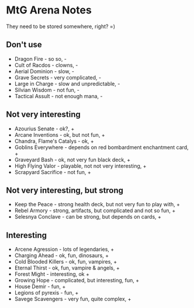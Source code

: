 # MtG Arena Notes

They need to be stored somewhere, right? =)

## Don't use

- Dragon Fire - so so, -
- Cult of Racdos - clowns, -
- Aerial Dominion - slow, -
- Grave Secrets - very complicated, -
- Large in Charge - slow and unpredictable, -
- Silvian Wisdom - not fun, -
- Tactical Assult - not enough mana, -

## Not very interesting

- Azourius Senate - ok?, +
- Arcane Inventions - ok, but not fun, +
- Chandra, Flame's Catalys - ok, +
- Goblins Everywhere - depends on red bombardment enchantment card, +
- Graveyard Bash - ok, not very fun black deck, +
- High Flying Valor - playable, not not very interesting, +
- Scrapyard Sacrifice - not fun, +

## Not very interesting, but strong

- Keep the Peace - strong health deck, but not very fun to play with, +
- Rebel Armory - strong, artifacts, but complicated and not so fun, +
- Selesnya Conclave - can be strong, but depends on cards, +

## Interesting

- Arcene Agression - lots of legendaries, +
- Charging Ahead - ok, fun, dinosaurs, +
- Cold Blooded Killers - ok, fun, vampires, +
- Eternal Thirst - ok, fun, vampire & angels, +
- Forest Might - interesting, ok +
- Growing Hope - complicated, but interesting, fun, +
- House Demir - fun, +
- Legions of pyrexis - fun, +
- Savege Scavengers - very fun, quite complex, +
